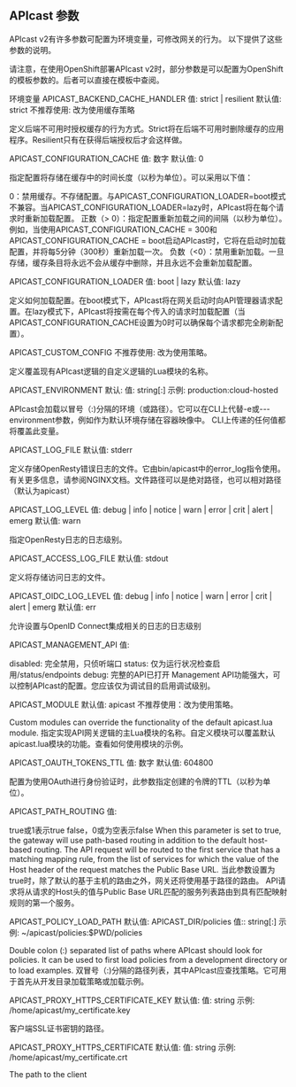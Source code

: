 ## APIcast 参数

APIcast v2有许多参数可配置为环境变量，可修改网关的行为。 以下提供了这些参数的说明。

请注意，在使用OpenShift部署APIcast v2时，部分参数是可以配置为OpenShift的模板参数的。后者可以直接在模板中查阅。


环境变量
APICAST_BACKEND_CACHE_HANDLER
值: strict | resilient
默认值: strict
不推荐使用: 改为使用缓存策略

定义后端不可用时授权缓存的行为方式。Strict将在后端不可用时删除缓存的应用程序。Resilient只有在获得后端授权后才会这样做。

APICAST_CONFIGURATION_CACHE
值: 数字
默认值: 0

指定配置将存储在缓存中的时间长度（以秒为单位）。可以采用以下值：

0：禁用缓存。不存储配置。与APICAST_CONFIGURATION_LOADER=boot模式不兼容。当APICAST_CONFIGURATION_LOADER=lazy时，APIcast将在每个请求时重新加载配置。
正数（> 0）：指定配置重新加载之间的间隔（以秒为单位）。例如，当使用API​​CAST_CONFIGURATION_CACHE = 300和APICAST_CONFIGURATION_CACHE = boot启动APIcast时，它将在启动时加载配置，并将每5分钟（300秒）重新加载一次。
负数（<0）：禁用重新加载。一旦存储，缓存条目将永远不会从缓存中删除，并且永远不会重新加载配置。

APICAST_CONFIGURATION_LOADER
值: boot | lazy
默认值: lazy

定义如何加载配置。在boot模式下，APIcast将在网关启动时向API管理器请求配置。在lazy模式下，APIcast将按需在每个传入的请求时加载配置（当APICAST_CONFIGURATION_CACHE设置为0时可以确保每个请求都完全刷新配置）。

APICAST_CUSTOM_CONFIG
不推荐使用: 改为使用策略。

定义覆盖现有APIcast逻辑的自定义逻辑的Lua模块的名称。

APICAST_ENVIRONMENT
默认:
值: string[:]
示例: production:cloud-hosted

APIcast会加载以冒号（:)分隔的环境（或路径）。它可以在CLI上代替-e或--- environment参数，例如作为默认环境存储在容器映像中。 CLI上传递的任何值都将覆盖此变量。

APICAST_LOG_FILE
默认值: stderr

定义存储OpenResty错误日志的文件。它由bin/apicast中的error_log指令使用。有关更多信息，请参阅NGINX文档。文件路径可以是绝对路径，也可以相对路径（默认为apicast）

APICAST_LOG_LEVEL
值: debug | info | notice | warn | error | crit | alert | emerg
默认值: warn

指定OpenResty日志的日志级别。

APICAST_ACCESS_LOG_FILE
默认值: stdout

定义将存储访问日志的文件。

APICAST_OIDC_LOG_LEVEL
值: debug | info | notice | warn | error | crit | alert | emerg
默认值: err

允许设置与OpenID Connect集成相关的日志的日志级别

APICAST_MANAGEMENT_API
值:

disabled: 完全禁用，只侦听端口
status: 仅为运行状况检查启用/status/endpoints
debug: 完整的API已打开
Management API功能强大，可以控制APIcast的配置。您应该仅为调试目的启用调试级别。

APICAST_MODULE
默认值: apicast
不推荐使用：改为使用策略。

Custom modules can override the functionality of the default apicast.lua module. 
指定实现API网关逻辑的主Lua模块的名称。自定义模块可以覆盖默认apicast.lua模块的功能。查看如何使用模块的示例。

APICAST_OAUTH_TOKENS_TTL
值: 数字
默认值: 604800

配置为使用OAuth进行身份验证时，此参数指定创建的令牌的TTL（以秒为单位）。

APICAST_PATH_ROUTING
值:

true或1表示true
false，0或为空表示false
When this parameter is set to true, the gateway will use path-based routing in addition to the default host-based routing. The API request will be routed to the first service that has a matching mapping rule, from the list of services for which the value of the Host header of the request matches the Public Base URL.
当此参数设置为true时，除了默认的基于主机的路由之外，网关还将使用基于路径的路由。 API请求将从请求的Host头的值与Public Base URL匹配的服务列表路由到具有匹配映射规则的第一个服务。

APICAST_POLICY_LOAD_PATH
默认值: APICAST_DIR/policies
值:: string[:]
示例: ~/apicast/policies:$PWD/policies

Double colon (:) separated list of paths where APIcast should look for policies. It can be used to first load policies from a development directory or to load examples.
双冒号（:)分隔的路径列表，其中APIcast应查找策略。它可用于首先从开发目录加载策略或加载示例。

APICAST_PROXY_HTTPS_CERTIFICATE_KEY
默认值:
值: string
示例: /home/apicast/my_certificate.key

客户端SSL证书密钥的路径。

APICAST_PROXY_HTTPS_CERTIFICATE
默认值:
值: string
示例: /home/apicast/my_certificate.crt

The path to the client 
